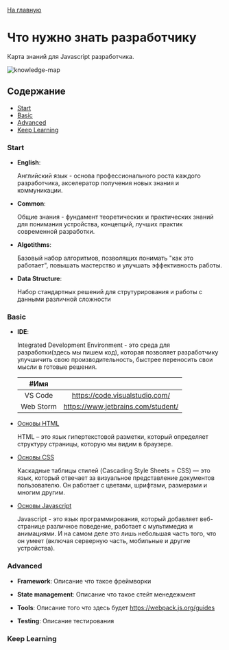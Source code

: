 <a href="https://github.com/js-machine/dashboard/blob/master/README.md">На главную</a>

# Что нужно знать разработчику

Карта знаний для Javascript разработчика.

![knowledge-map]

## Содержание

* [Start](#start)
* [Basic](#basic)
* [Advanced](#advanced)
* [Keep Learning](#keep-learning)

### Start

* **English**: 

   Английский язык - основа профессионального роста каждого разработчика, акселератор получения новых знания и коммуникации.
   
* **Common**: 

   Общие знания - фундамент теоретических и практических знаний для понимания устройства, концепций, лучших практик современной разработки.
   
* **Algotithms**: 

   Базовый набор алгоритмов, позволящих понимать "как это работает", повышать мастерство и улучшать эффективность работы. 

* **Data Structure**:
   
   Набор стандартных решений для струтурирования и работы с данными различной сложности

### Basic

* **IDE**: 

   Integrated Development Environment - это среда для разработки(здесь мы пишем код), которая позволяет разработчику улучшичить свою производительность, быстрее переносить свои мысли в готовые решения.

   |        #Имя          |                                             |
   | :------------------: | :-----------------------------------------: |
   |        VS Code       |       https://code.visualstudio.com/        |
   |       Web Storm      |       https://www.jetbrains.com/student/    |

* [Основы HTML](./topics/basis/html-basic.md) 

   HTML – это язык гипертекстовой разметки, который определяет структуру страницы, которую мы видим в браузере.
   
* [Основы CSS](./topics/basis/css-basic.md)

   Каскадные таблицы стилей (Cascading Style Sheets = CSS) — это язык, который отвечает за визуальное представление документов пользователю. Он работает с цветами, шрифтами, размерами и многим другим.

* [Основы Javascript](./topics/basis/js-basic.md)

   Javascript - это язык программирования, который добавляет веб-странице различное поведение, работает с мультимедиа и анимациями. И на самом деле это лишь небольшая часть того, что он умеет (включая серверную часть, мобильные и другие устройства).

### Advanced

* **Framework**: Описание что такое фреймворки
* **State management**: Описание что такое стейт менедежмент
* **Tools**: Описание того что здесь будет
https://webpack.js.org/guides

* **Testing**: Описание тестирования


### Keep Learning

[knowledge-map]: https://github.com/js-machine/dashboard/blob/master/knowledge-map/basis/%D0%A7%D1%82%D0%BE%20%D0%BD%D1%83%D0%B6%D0%BD%D0%BE%20%D0%B7%D0%BD%D0%B0%D1%82%D1%8C%20%D1%80%D0%B0%D0%B7%D1%80%D0%B0%D0%B1%D0%BE%D1%82%D1%87%D0%B8%D0%BA%D1%83.png

